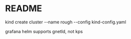 # README


kind create cluster --name rough --config kind-config.yaml

grafana helm supports gnetId, not kps